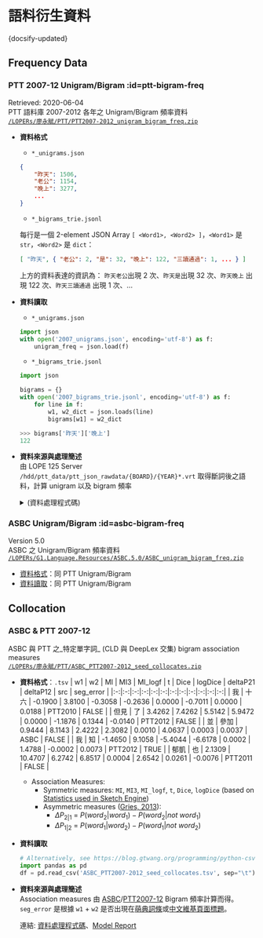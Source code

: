 # 語料衍生資料

{docsify-updated}


## Frequency Data


### PTT 2007-12 Unigram/Bigram  :id=ptt-bigram-freq

Retrieved: 2020-06-04  
PTT 語料庫 2007-2012 各年之 Unigram/Bigram 頻率資料  
[`/LOPERs/廖永賦/PTT/PTT2007-2012_unigram_bigram_freq.zip`](https://drive.google.com/file/d/1sbrwwla7V9VjZXG-qTX_zcqxp5xehU-j)  

- **資料格式** [](# ':disabled :id=ptt-bigram-freq-format')
    - `*_unigrams.json`
    ```json
    {
        "昨天": 1506,
        "老公": 1154,
        "晚上": 3277, 
        ...
    }
    ```
    - `*_bigrams_trie.jsonl`

    每行是一個 2-element JSON Array `[ <Word1>, <Word2> ]`，`<Word1>` 是 `str`，`<Word2>` 是 `dict`：

    ```json
    [ "昨天", { "老公": 2, "是": 32, "晚上": 122, "三讀通過": 1, ... } ]
    ```

    上方的資料表達的資訊為： `昨天老公`出現 2 次、`昨天是`出現 32 次、`昨天晚上` 出現 122 次、`昨天三讀通過` 出現 1 次、...

- **資料讀取** [](# ':disabled :id=ptt-bigram-freq-read')
    - `*_unigrams.json`
    ```python
    import json
    with open('2007_unigrams.json', encoding='utf-8') as f:
        unigram_freq = json.load(f)
    ```

    - `*_bigrams_trie.jsonl`  
    ```python
    import json
    
    bigrams = {}
    with open('2007_bigrams_trie.jsonl', encoding='utf-8') as f:
        for line in f:
            w1, w2_dict = json.loads(line)
            bigrams[w1] = w2_dict
    ```

    ```python
    >>> bigrams['昨天']['晚上']
    122
    ```
- **資料來源與處理簡述**  
    由 LOPE 125 Server `/hdd/ptt_data/ptt_json_rawdata/{BOARD}/{YEAR}*.vrt` 取得斷詞後之語料，計算 unigram 以及 bigram 頻率

    <details>
	<summary>(資料處理程式碼)</summary>

    ```python
    # vrt2Bigrams.py
    import os
    import pathlib
    import json
    from functools import reduce
    from bs4 import BeautifulSoup
    from nltk import bigrams

    def main():
        YEARS =  [2007, 2008, 2009, 2010, 2011, 2012]
        cwd = pathlib.Path(".")
        ptt = pathlib.Path("/hdd/ptt_data/ptt_json_rawdata")
        
        # Convert to bigrams
        for YEAR in YEARS:
            Bigrams = {}

            for fp in ptt.rglob(f"*/{YEAR}/*.vrt"):

                post = vrt2tokens(fp)
                for sent in post:
                    
                    # Count bigram
                    for w1, w2 in bigrams(sent):
                        if w1 not in Bigrams:
                            Bigrams[w1] = {}
                        
                        if w2 not in Bigrams[w1]:
                            Bigrams[w1][w2] = {
                                'freq': 1,
                                'disp': {fp.stem}
                            }
                        else:
                            Bigrams[w1][w2]['freq'] += 1
                            Bigrams[w1][w2]['disp'].add(fp.stem)

                # Write file source log
                with open(f"post_src_{YEARS[0]}-{YEARS[-1]}.log", "a") as f:
                    f.write(str(fp))
                    f.write('\n')
        
            # Convert docnames to dispersion
            for w1 in Bigrams:
                for w2 in Bigrams[w1]:
                    Bigrams[w1][w2]['disp'] = len(Bigrams[w1][w2]['disp'])

            # Save yearly data
            with open(f"{YEAR}_bigrams_trie.json", "w") as f:
                json.dump(Bigrams, f, ensure_ascii=False)

    def vrt2tokens(fp):
        with open(fp) as f:
            data = f.read()

        # Extract body & comments
        soup = BeautifulSoup(data, 'lxml')
        body = soup.find(type="body").text.split('\n')
        comments = [tag.text.split('\n') for tag in soup.find_all(type="comment")]
        comments = reduce(lambda x, y: x + ['NEWLINE\tNEWLINE'] +  y, comments, [])

        # Convert to tokens
        post = []
        sent = []
        for tk_tag in body +  ['NEWLINE\tNEWLINE'] + comments:
            if tk_tag != 'NEWLINE\tNEWLINE':
                tk = tk_tag.split('\t')[0]
                if tk != '':
                    sent.append(tk)
            else:
                if len(sent) != 0:
                    post.append(sent)
                    sent = []
        
        return post

    if __name__ == "__main__":
        main()
    ```

    </details>


### ASBC Unigram/Bigram  :id=asbc-bigram-freq

Version 5.0  
ASBC 之 Unigram/Bigram 頻率資料  
[`/LOPERs/G1.Language.Resources/ASBC.5.0/ASBC_unigram_bigram_freq.zip`](https://drive.google.com/file/d/1A_mpBlahG_m3REXpIOwG0aUHqVReuoQj)  



- [資料格式](#ptt-bigram-freq-format)：同 PTT Unigram/Bigram
- [資料讀取](#ptt-bigram-freq-read)：同 PTT Unigram/Bigram


## Collocation


### ASBC & PTT 2007-12

ASBC 與 PTT 之_特定單字詞_ (CLD 與 DeepLex 交集) bigram association measures  
[`/LOPERs/廖永賦/PTT/ASBC_PTT2007-2012_seed_collocates.zip`](https://drive.google.com/file/d/1MfKrbY3Qw6mgTsiUfUu-mW2mBRt7RUHe)  

- **資料格式**：`.tsv`
    | w1 | w2 | MI | MI3 | MI_logf | t | Dice | logDice | deltaP21 | deltaP12 | src | seg_error |
    |:-:|:-:|:-:|:-:|:-:|:-:|:-:|:-:|:-:|:-:|:-:|:-:|
    | 我 | 十六 | -0.1900 | 3.8100 | -0.3058 | -0.2636 | 0.0000 | -0.7011 | 0.0000 | 0.0188 | PTT2010 | FALSE |
    | 但見 | 了 | 3.4262 | 7.4262 | 5.5142 | 5.9472 | 0.0000 | -1.1876 | 0.1344 | -0.0140 | PTT2012 | FALSE |
    | 並 | 參加 | 0.9444 | 8.1143 | 2.4222 | 2.3082 | 0.0010 | 4.0637 | 0.0003 | 0.0037 | ASBC | FALSE |
    | 我 | 知 | -1.4650 | 9.1058 | -5.4044 | -6.6178 | 0.0002 | 1.4788 | -0.0002 | 0.0073 | PTT2012 | TRUE |
    | 郁凱 | 也 | 2.1309 | 10.4707 | 6.2742 | 6.8517 | 0.0004 | 2.6542 | 0.0261 | -0.0076 | PTT2011 | FALSE |

    - Association Measures:
        - Symmetric measures: `MI`, `MI3`, `MI_logf`, `t`, `Dice`, `logDice` (based on [Statistics used in Sketch Engine](https://www.sketchengine.eu/wp-content/uploads/ske-statistics.pdf))
        - Asymmetric measures ([Gries, 2013](http://www.stgries.info/research/2013_STG_DeltaP&H_IJCL.pdf)): 
            - $\Delta P_{2|1}$ = $P(word_2|word_1) - P(word_2|not~word_1)$
            - $\Delta P_{1|2}$ = $P(word_1|word_2) - P(word_1|not~word_2)$
- **資料讀取**
    ```python
    # Alternatively, see https://blog.gtwang.org/programming/python-csv-file-reading-and-writing-tutorial
	import pandas as pd
	df = pd.read_csv('ASBC_PTT2007-2012_seed_collocates.tsv', sep="\t")
    ```
- **資料來源與處理簡述**  
    Association measures 由 [ASBC](#asbc-bigram-freq)/[PTT2007-12](#ptt-bigram-freq) Bigram 頻率計算而得。`seg_error` 是根據 `w1` + `w2` 是否出現在[萌典詞條](/lexical-items#萌典詞條)或[中文維基頁面標題](/lexical-items#中文維基標題)。
    
    連結: [資料處理程式碼](https://github.com/lopentu/PTT_collocates)、[Model Report](https://lopentu.github.io/PTT_collocates/20200703)
    
